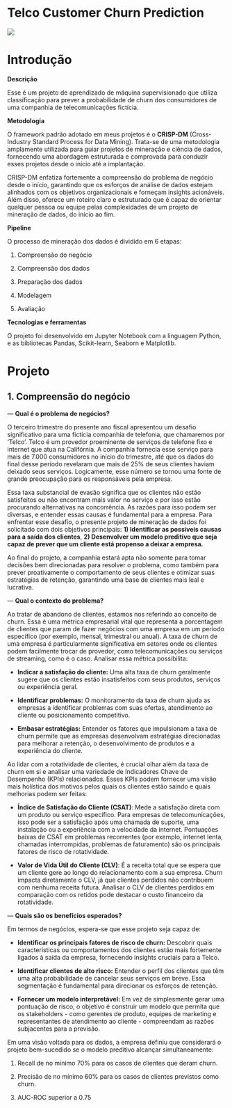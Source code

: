 # Telco Customer Churn Prediction
<img src="[https://exemplo.com/logo.png](https://github.com/beatriz-and-data/Customer-Churn-Prediction/blob/master/images/heading.png?raw=true)">

# Introdução

**Descrição**

Esse é um projeto de aprendizado de máquina supervisionado que utiliza classificação para prever a probabilidade de churn dos consumidores de uma companhia de telecomunicações fictícia.

**Metodologia**

O framework padrão adotado em meus projetos é o **CRISP-DM** (Cross-Industry Standard Process for Data Mining). Trata-se de uma metodologia amplamente utilizada para guiar projetos de mineração e ciência de dados, fornecendo uma abordagem estruturada e comprovada para conduzir esses projetos desde o início até a implantação.      

CRISP-DM enfatiza fortemente a compreensão do problema de negócio desde o início, garantindo que os esforços de análise de dados estejam alinhados com os objetivos organizacionais e forneçam insights acionáveis. Além disso, oferece um roteiro claro e estruturado que é capaz de orientar qualquer pessoa ou equipe pelas complexidades de um projeto de mineração de dados, do início ao fim.

**Pipeline**

O processo de mineração dos dados é dividido em 6 etapas:
1.  Compreensão do negócio
2.  Compreensão dos dados
    
3.  Preparação dos dados
    
4.  Modelagem
    
5.  Avaliação
    

**Tecnologias e ferramentas**

O projeto foi desenvolvido em Jupyter Notebook com a linguagem Python, e as bibliotecas Pandas, Scikit-learn, Seaborn e Matplotlib.

# Projeto

## 1. Compreensão do negócio

  

— **Qual é o problema de negócios?**

O terceiro trimestre do presente ano fiscal apresentou um desafio significativo para uma fictícia companhia de telefonia, que chamaremos por ‘Telco’. Telco é um provedor proeminente de serviços de telefone fixo e internet que atua na Califórnia. A companhia fornecia esse serviço para mais de 7.000 consumidores no início do trimestre, até que os dados do final desse período revelaram que mais de 25% de seus clientes haviam deixado seus serviços. Logicamente, esse número se tornou uma fonte de grande preocupação para os responsáveis pela empresa.

  

Essa taxa substancial de evasão significa que os clientes não estão satisfeitos ou não encontram mais valor no serviço e por isso estão procurando alternativas na concorrência. As razões para isso podem ser diversas, e entender essas causas é fundamental para a empresa. Para enfrentar esse desafio, o presente projeto de mineração de dados foi solicitado com dois objetivos principais: **1) Identificar as possíveis causas para a saída dos clientes**, **2) Desenvolver um modelo preditivo que seja capaz de prever que um cliente está propenso a deixar a empresa.**

  

Ao final do projeto, a companhia estará apta não somente para tomar decisões bem direcionadas para resolver o problema, como também para prever proativamente o comportamento de seus clientes e otimizar suas estratégias de retenção, garantindo uma base de clientes mais leal e lucrativa.

  

— **Qual o contexto do problema?**

Ao tratar de abandono de clientes, estamos nos referindo ao conceito de churn. Essa é uma métrica empresarial vital que representa a porcentagem de clientes que param de fazer negócios com uma empresa em um período específico (por exemplo, mensal, trimestral ou anual). A taxa de churn de uma empresa é particularmente significativa em setores onde os clientes podem facilmente trocar de provedor, como telecomunicações ou serviços de streaming, como é o caso. Analisar essa métrica possibilita:

  

-   **Indicar a satisfação do cliente:** Uma alta taxa de churn geralmente sugere que os clientes estão insatisfeitos com seus produtos, serviços ou experiência geral.
    
-   **Identificar problemas:** O monitoramento da taxa de churn ajuda as empresas a identificar problemas com suas ofertas, atendimento ao cliente ou posicionamento competitivo.
    
-   **Embasar estratégias:** Entender os fatores que impulsionam a taxa de churn permite que as empresas desenvolvam estratégias direcionadas para melhorar a retenção, o desenvolvimento de produtos e a experiência do cliente.
    

  

Ao lidar com a rotatividade de clientes, é crucial olhar além da taxa de churn em si e analisar uma variedade de Indicadores Chave de Desempenho (KPIs) relacionados. Esses KPIs podem fornecer uma visão mais holística dos motivos pelos quais os clientes estão saindo e quais melhorias podem ser feitas:

  

-   **Índice de Satisfação do Cliente (CSAT)**: Mede a satisfação direta com um produto ou serviço específico. Para empresas de telecomunicações, isso pode ser a satisfação após uma chamada de suporte, uma instalação ou a experiência com a velocidade da internet. Pontuações baixas de CSAT em problemas recorrentes (por exemplo, internet lenta, chamadas interrompidas, problemas de faturamento) são os principais fatores de risco de rotatividade.
    
-   **Valor de Vida Útil do Cliente (CLV)**: É a receita total que se espera que um cliente gere ao longo do relacionamento com a sua empresa. Churn impacta diretamente o CLV, já que clientes perdidos não contribuem com nenhuma receita futura. Analisar o CLV de clientes perdidos em comparação com os retidos pode destacar o custo financeiro da rotatividade.
    

  
  

— **Quais são os benefícios esperados?**

Em termos de negócios, espera-se que esse projeto seja capaz de:

  

-   **Identificar os principais fatores de risco de churn:** Descobrir quais características ou comportamentos dos clientes estão mais fortemente ligados à saída da empresa, fornecendo insights cruciais para a Telco.
    
-   **Identificar clientes de alto risco:** Entender o perfil dos clientes que têm uma alta probabilidade de cancelar seus serviços em breve. Essa segmentação é fundamental para direcionar os esforços de retenção.
    
- **Fornecer um modelo interpretável:** Em vez de simplesmente gerar uma pontuação de risco, o objetivo é construir um modelo que permita que os stakeholders - como gerentes de produto, equipes de marketing e representantes de atendimento ao cliente - compreendam as razões subjacentes para a previsão.
  

Em uma visão voltada para os dados, a empresa definiu que considerará o projeto bem-sucedido se o modelo preditivo alcançar simultaneamente:

  

1.  Recall de no mínimo 70% para os casos de clientes que deram churn.
    
2.  Precisão de no mínimo 60% para os casos de clientes previstos como churn.
    
3.  AUC-ROC superior a 0.75
    

  
